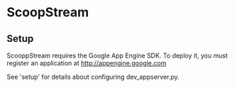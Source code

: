 ScoopStream
================


Setup
------------
ScooppStream requires the Google App Engine SDK. To deploy it, you must register an application at http://appengine.google.com

See 'setup' for details about configuring dev_appserver.py.


